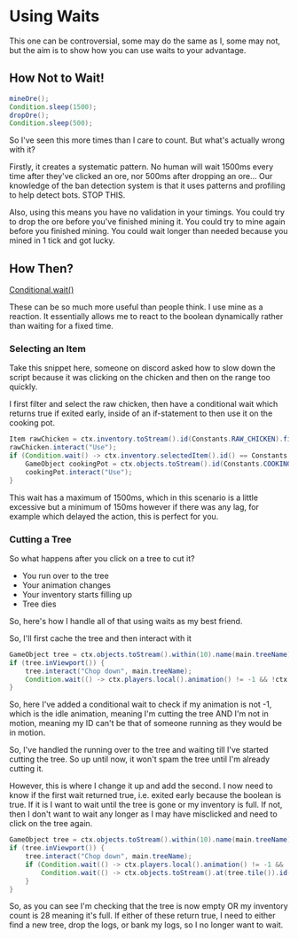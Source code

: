# Using Waits

This one can be controversial, some may do the same as I, some may not, but the aim is to show how you can use waits to your advantage.

## How Not to Wait!

```java
mineOre();
Condition.sleep(1500);
dropOre();
Condition.sleep(500);
```

So I've seen this more times than I care to count. But what's actually wrong with it?

Firstly, it creates a systematic pattern. No human will wait 1500ms every time after they've clicked an ore, nor 500ms after dropping an ore... Our knowledge of the ban detection system is that it uses patterns and profiling to help detect bots. STOP THIS.

Also, using this means you have no validation in your timings. You could try to drop the ore before you've finished mining it. You could try to mine again before you finished mining.
You could wait longer than needed because you mined in 1 tick and got lucky.

## How Then?

[Conditional.wait()](/Basic_Fundamentals/Waits)

These can be so much more useful than people think. I use mine as a reaction. It essentially allows me to react to the boolean dynamically rather than waiting for a fixed time.

### Selecting an Item
Take this snippet here, someone on discord asked how to slow down the script because it was clicking on the chicken and then on the range too quickly.

I first filter and select the raw chicken, then have a conditional wait which returns true if exited early, inside of an if-statement to then use it on the cooking pot.

```java
Item rawChicken = ctx.inventory.toStream().id(Constants.RAW_CHICKEN).first();
rawChicken.interact("Use");
if (Condition.wait() -> ctx.inventory.selectedItem().id() == Constants.RAW_CHICKEN, 150, 10)) {
	GameObject cookingPot = ctx.objects.toStream().id(Constants.COOKING_POT).nearest().first();
	cookingPot.interact("Use");
}
 ```

This wait has a maximum of 1500ms, which in this scenario is a little excessive but a minimum of 150ms however if there was any lag, for example which delayed the action, this is perfect for you.

### Cutting a Tree

So what happens after you click on a tree to cut it? 
* You run over to the tree
* Your animation changes
* Your inventory starts filling up
* Tree dies

So, here's how I handle all of that using waits as my best friend.

So, I'll first cache the tree and then interact with it

```java
GameObject tree = ctx.objects.toStream().within(10).name(main.treeName).nearest().first();
if (tree.inViewport()) {
	tree.interact("Chop down", main.treeName);
	Condition.wait(() -> ctx.players.local().animation() != -1 && !ctx.players.local().inMotion(), 100, 20);
}
```
So, here I've added a conditional wait to check if my animation is not -1, which is the idle animation, meaning I'm cutting the tree AND I'm not in motion, meaning my ID can't be that of someone running as they would be in motion.

So, I've handled the running over to the tree and waiting till I've started cutting the tree. So up until now, it won't spam the tree until I'm already cutting it.

However, this is where I change it up and add the second. I now need to know if the first wait returned true, i.e. exited early because the boolean is true. If it is I want to wait until the tree is gone or my inventory is full. 
If not, then I don't want to wait any longer as I may have misclicked and need to click on the tree again.

```java
GameObject tree = ctx.objects.toStream().within(10).name(main.treeName).nearest().first();
if (tree.inViewport()) {
	tree.interact("Chop down", main.treeName);
	if (Condition.wait(() -> ctx.players.local().animation() != -1 && !ctx.players.local().inMotion(), 100, 20)){
		Condition.wait(() -> ctx.objects.toStream().at(tree.tile()).id(tree.id()).isEmpty() || ctx.inventory.toStream().count() == 28, 250, 20);
	}
}
```

So, as you can see I'm checking that the tree is now empty OR my inventory count is 28 meaning it's full. If either of these return true, I need to either find a new tree, drop the logs, or bank my logs, so I no longer want to wait.

